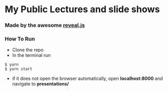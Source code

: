 # My Public Lectures and slide shows
### Made by the awesome [reveal.js](https://github.com/hakimel/reveal.js/)

### How To Run

  - Clone the repo
  - In the terminal run

  ```
  $ yarn
  $ yarn start
  ```

  - if it does not open the browser automatically,
  open __localhost:8000__ and navigate to __presentations/__
